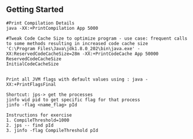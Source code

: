 ## Getting Started
    #Print Compilation Details
    java -XX:+PrintCompilation App 5000

    #Tweak Code Cache Size to optimize program - use case: frequent calls to some methods resulting in increased code cache size
    'C:\Program Files\Java\jdk1.8.0_202\bin\java.exe' -XX:ReservedCodeCacheSize=28m -XX:+PrintCodeCache App 50000
    ReservedCodeCacheSize
    InitialCodeCacheSize


    Print all JVM flags with default values using : java -XX:+PrintFlagsFinal

    Shortcut: jps-> get the processes
    jinfo wid pid to get specific flag for that process
    jinfo -flag <name_flag> pId

    Instructions for exercise
    1. CompileThreshold=1000
    2. jps -- find pId
    3. jinfo -flag CompileThreshold pId 




